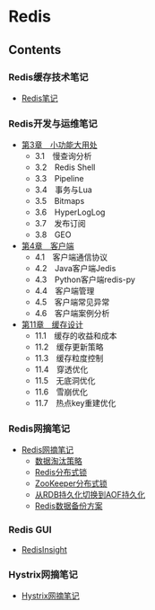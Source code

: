 # Redis

## Contents
### Redis缓存技术笔记
- [Redis笔记](../../doc/source/databases/redis/RedisNote.md)

### Redis开发与运维笔记
- [第3章　小功能大用处](../../doc/source/databases/redis/redisdev/RedisDev03.md)
    - 3.1　慢查询分析
    - 3.2　Redis Shell
    - 3.3　Pipeline
    - 3.4　事务与Lua
    - 3.5　Bitmaps
    - 3.6　HyperLogLog
    - 3.7　发布订阅
    - 3.8　GEO
- [第4章　客户端](../../doc/source/databases/redis/redisdev/RedisDev04.md)
    - 4.1　客户端通信协议
    - 4.2　Java客户端Jedis
    - 4.3　Python客户端redis-py
    - 4.4　客户端管理
    - 4.5　客户端常见异常
    - 4.6　客户端案例分析
- [第11章　缓存设计](../../doc/source/databases/redis/redisdev/RedisDev11.md)
    - 11.1　缓存的收益和成本
    - 11.2　缓存更新策略
    - 11.3　缓存粒度控制
    - 11.4　穿透优化
    - 11.5　无底洞优化
    - 11.6　雪崩优化
    - 11.7　热点key重建优化

### Redis网摘笔记
- [Redis网摘笔记](../../doc/source/databases/redis/RedisCollection.md)
    - [数据淘汰策略](../../doc/source/databases/redis/RedisCollection.md#数据淘汰策略)
    - [Redis分布式锁](../../doc/source/databases/redis/RedisCollection.md#Redis分布式锁)
    - [ZooKeeper分布式锁](../../doc/source/databases/redis/RedisCollection.md#ZooKeeper分布式锁)
    - [从RDB持久化切换到AOF持久化](../../doc/source/databases/redis/RedisCollection.md#从RDB持久化切换到AOF持久化)
    - [Redis数据备份方案](../../doc/source/databases/redis/RedisCollection.md#Redis数据备份方案)

### Redis GUI
- [RedisInsight](../../doc/source/databases/redis/RedisInsight.md)

### Hystrix网摘笔记
- [Hystrix网摘笔记](../../doc/source/databases/redis/Hystrix.md)
